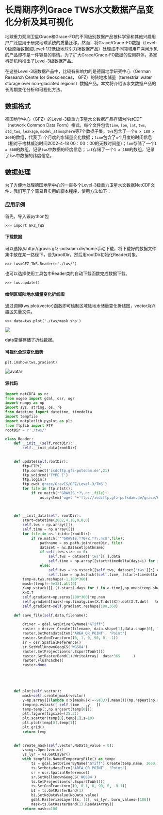 # 长周期序列Grace TWS水文数据产品变化分析及其可视化

地球重力观测卫星Grace和Grace-FO的不同级别数据产品被科学家和其他兴趣用户广泛应用于研究地球系统的质量迁移。然而，将Grace/Grace-FO数据（Level-0级原始数据或Level-1/2低级地球引力场数据产品）处理成不同领域用户喜闻乐见的产品却不是一件容易的事情。为了扩大Grace/Grace-FO数据的应用群体，多家科研机构推出了Level-3级数据产品。

在这些Level-3级数据产品中，比较有影响力的是德国地学研究中心（German Research Centre for Geosciences， GFZ）的陆地水储量（terrestrial water storage over non-glaciated regions）数据产品。本文将介绍该水文数据产品的长周期变化分析和可视化方法。

## 数据格式
德国地学中心（GFZ）的Level-3级重力卫星水文数据产品存储为NetCDF（network Common Data Form）格式，每个文件包含``time``, ``lon``, ``lat``, ``tws``, ``std_tws``, ``leakage``, ``model_atmosphere``等7个数据子集。``tws``包含了一个``n x 180 x 360``的数组，代表了``n``个月度的水储量变化数据；``time``包含了``n``个月度的时间信息（相对于格林威治时间2002-4-18 00：00：00的天数时间差）；``lon``存储了一个``1 x 360``的数组，记录``tws``中数据的经度信息；``lat``存储了一个``1 x 180``的数组，记录了``tws``中数据的纬度信息。

## 数据处理
为了方便地处理德国地学中心的一百多个Level-3级重力卫星水文数据NetCDF文件，我们写了个简易且实用的脚本程序，使用方法如下：

### 应用示例
首先，导入该python包
```
>>> import GFZ_TWS
``` 
#### 下载数据
可以选择从http://gravis.gfz-potsdam.de/home手动下载，将下载好的数据文件集中放在某一路径下，设为rootDir。然后用rootDir初始化Reader对象。

```
>>> tws=GFZ_TWS.Reader(r'./tws/')
```
也可以选择使用工具包中Reader类的自动下载函数完成数据下载。
```
>>> tws.update()
```


#### 绘制区域陆地水储量变化折线图
通过调用tws.plot(vector)函数即可绘制区域陆地水储量变化折线图，vector为兴趣区矢量文件。
```
>>> data=tws.plot('./tws/mask.shp')

```
![](download.png)


data变量存储了折线数据。

#### 可视化全球变化趋势
```
plt.imshow(tws.gradient)

``` 
![avatar](download1.png)







#### 源代码

```python
import netCDF4 as nc
from osgeo import gdal, osr, ogr
import numpy as np
import sys, string, os, re
from datetime import datetime, timedelta
import tempfile
import matplotlib.pyplot as plt
from ftplib import FTP           
rootDir = r'./tws/'

class Reader:
    def __init__(self,rootDir):
        self.__init_data(rootDir)
    
    
    def update(self,rootDir):
        ftp=FTP()
        ftp.connect('isdcftp.gfz-potsdam.de',21)
        ftp.voidcmd('TYPE I')
        ftp.login()
        ftp.cwd('grace/GravIS/GFZ/Level-3/TWS')
        for file in ftp.nlst():
            if re.match(r'GRAVIS.*?\.nc',file):
                os.system('wget '+'ftp://isdcftp.gfz-potsdam.de/grace/GravIS/GFZ/Level-3/TWS/'+file+' -t 0 -O '+os.path.join(rootDir,file))
        
    
    
    def __init_data(self, rootDir):
        start=datetime(2002,4,18,0,0,0)
        self.tws = np.array([])
        self.time = np.array([])
        for file in os.listdir(rootDir):
            if re.match(r'^GRAVIS.*?GFZ.*?\.nc$',file):
                pathname = os.path.join(rootDir, file)
                dataset = nc.Dataset(pathname)
                if self.tws.size == 0:
                    self.tws = dataset['tws'][:].data
                    self.time = np.array([start+timedelta(days=i) for i in dataset['time'][:].data])
                else:
                    self.tws = np.vstack([self.tws, dataset['tws'][:].data])
                    self.time = np.hstack([self.time, [start+timedelta(days=i) for i in dataset['time'][:].data]])
        temp=a.tws.reshape(-1,180*360)
        mask=(temp!=-9e33).all(0)
        X=np.vstack([[ (i-start).days for i in a.time],np.ones(temp.shape[0])])
        X=X.T
        self.gradient=np.zeros(180*360)*np.nan
        self.gradient[mask]=np.linalg.inv(X.T.dot(X)).dot(X.T.dot(   temp[:,mask]   ))[0]
        self.gradient=self.gradient.reshape(180,360)
        
    def save_file(self,data,filename):
        
        driver = gdal.GetDriverByName('GTiff')
        raster = driver.Create(filename, data.shape[1],data.shape[0], 1, gdal.GDT_Float32)
        raster.SetMetadataItem('AREA_OR_POINT', 'Point')
        raster.SetGeoTransform((0, 1, 0, 90, 0, -1))
        sr = osr.SpatialReference()
        sr.SetWellKnownGeogCS('WGS84')
        raster.SetProjection(sr.ExportToWkt())
        raster.GetRasterBand(1).WriteArray(  data*365      )
        raster.FlushCache()
        raster=None




    
    def plot(self,vector):
        mask=self.create_mask(vector)
        y=np.array([(lambda x:x[mask&(x!=-9e33)].mean())(np.repeat(np.repeat(tws,10,axis=0),10,axis=1)) for tws in self.tws])        
        temp=np.vstack([ self.time   ,y   ])
        temp=temp[:,np.argsort(temp[0])]
        plt.figure(figsize=(25,3))    
        plt.scatter(temp[0],temp[1],s=10)
        plt.plot(temp[0],temp[1])
        plt.grid()
        return temp
    
    
    def create_mask(self,vector,NoData_value = 0):
        vs=ogr.Open(vector)
        vs_lyr = vs.GetLayer()
        with tempfile.NamedTemporaryFile() as temp:
            ts = gdal.GetDriverByName('GTiff').Create(temp.name, 3600,1800, 1, gdal.GDT_Byte)
            ts.SetMetadataItem('AREA_OR_POINT', 'Point')
            sr = osr.SpatialReference()
            sr.SetWellKnownGeogCS('WGS84')
            ts.SetProjection(sr.ExportToWkt())
            ts.SetGeoTransform((0, 0.1, 0, 90, 0, -0.1))
            b1 = ts.GetRasterBand(1)
            b1.SetNoDataValue(NoData_value)
            gdal.RasterizeLayer(ts, [1], vs_lyr, burn_values=[100])
            mask=ts.GetRasterBand(1).ReadAsArray()
        return mask==100

